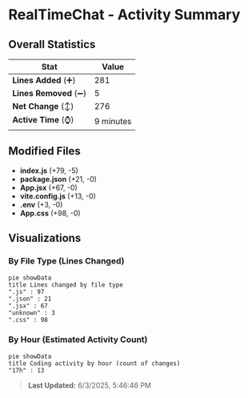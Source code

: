 # RealTimeChat - Activity Summary 

## Overall Statistics

| Stat                   | Value                                                             |
| ---------------------- | ----------------------------------------------------------------- |
| **Lines Added** (➕)   | 281                                          |
| **Lines Removed** (➖) | 5                                        |
| **Net Change** (↕)    | 276                |
| **Active Time** (⌚)   | 9 minutes |


## Modified Files
- **index.js** (+79, -5)
- **package.json** (+21, -0)
- **App.jsx** (+67, -0)
- **vite.config.js** (+13, -0)
- **.env** (+3, -0)
- **App.css** (+98, -0)

## Visualizations

### By File Type (Lines Changed)

```mermaid
pie showData
title Lines changed by file type
".js" : 97
".json" : 21
".jsx" : 67
"unknown" : 3
".css" : 98
```

### By Hour (Estimated Activity Count)

```mermaid
pie showData
title Coding activity by hour (count of changes)
"17h" : 13
```


> **Last Updated:** 6/3/2025, 5:46:46 PM
